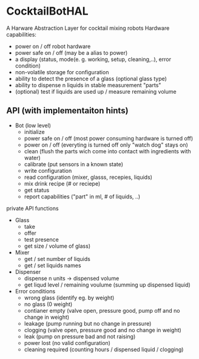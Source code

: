 # CocktailBotHAL

A Harware Abstraction Layer for cocktail mixing robots
Hardware capabilities:

* power on / off robot hardware
* power safe on / off (may be a alias to power)
* a display (status, mode(e. g. working, setup, cleaning,..), error condition)
* non-volatile storage for configuration
* ability to detect the presence of a glass (optional glass type)
* ability to dispense n liquids in stable measurement "parts"
* (optional) test if liquids are used up / measure remaining volume


## API (with implementaiton hints)

* Bot (low level)
  * initialize
  * power safe on / off (most power consuming hardware is turned off)
  * power on / off (everyting is turned off only "watch dog" stays on)
  * clean (flush the parts wich come into contact with ingredients with water)
  * calibrate (put sensors in a known state)
  * write configuration
  * read configuration (mixer, glasss, recepies, liquids)
  * mix drink recipe (# or reciepe)
  * get status
  * report capabilities ("part" in ml, # of liquids, ..)
 
 private API functions

* Glass
  * take
  * offer
  * test presence
  * get size / volume of glass)
* Mixer
  * get / set number of liquids
  * get / set liquids names
* Dispenser
  * dispense n units -> dispensed volume
  * get liqud level / remaining voulume (summing up dispensed liquid)
* Error conditions
  * wrong glass (identify eg. by weight)
  * no glass (0 weight)
  * contianer empty (valve open, pressure good, pump off and no change in weight)
  * leakage (pump running but no change in pressure)
  * clogging (valve open, pressure good and no change in weight)
  * leak (pump on pressure bad and not raising)
  * power lost (no valid configuration)
  * cleaning required (counting hours / dispensed liquid / clogging)
